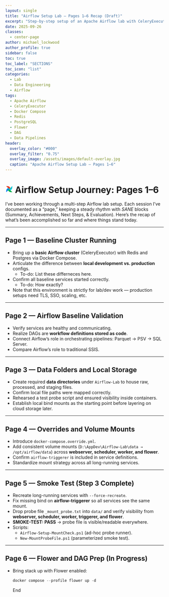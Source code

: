 ```yaml
---
layout: single
title: "Airflow Setup Lab – Pages 1–6 Recap (Draft)"
excerpt: "Step-by-step setup of an Apache Airflow lab with CeleryExecutor: baseline cluster running, volume mounts, smoke tests, Flower monitoring, and preparation for the first DAG run."
date: 2025-09-26
classes:
  - center-page
author: michael_lockwood
author_profile: true
sidebar: false
toc: true
toc_label: "SECTIONS"
toc_icon: "list"
categories:
  - Lab
  - Data Engineering
  - Airflow
tags:
  - Apache Airflow
  - CeleryExecutor
  - Docker Compose
  - Redis
  - PostgreSQL
  - Flower
  - DAG
  - Data Pipelines
header:
  overlay_color: "#000"
  overlay_filter: "0.75"
  overlay_image: /assets/images/default-overlay.jpg
  caption: "Apache Airflow Setup Lab — Pages 1–6"
---
```


# <img src="/assets/images/airflow-ico.png" alt="Airflow" width="24" height="24"> Airflow Setup Journey: Pages 1–6

I’ve been working through a multi-step Airflow lab setup. Each session I’ve documented as a “page,” keeping a steady rhythm with _SANE_ blocks (Summary, Achievements, Next Steps, &amp; Evaluation). Here’s the recap of what’s been accomplished so far and where things stand today.

---

## Page 1 — Baseline Cluster Running
- Bring up a **basic Airflow cluster** (CeleryExecutor) with Redis and Postgres via Docker Compose.  
- Articulate the difference between **local development vs. production** configs.  
  - To-do: List these differneces here.
- Confirm all baseline services started correctly.  
  - To-do: How exactly?
- Note that this environment is strictly for lab/dev work — production setups need TLS, SSO, scaling, etc.  

---

## Page 2 — Airflow Baseline Validation
- Verify services are healthy and communicating.  
- Realize DAGs are **workflow definitions stored as code**.  
- Connect Airflow’s role in orchestrating pipelines: Parquet → PSV → SQL Server.  
- Compare Airflow’s role to traditional SSIS.  

---

## Page 3 — Data Folders and Local Storage
- Create required **data directories** under `Airflow-Lab` to house raw, processed, and staging files.  
- Confirm local file paths were mapped correctly.  
- Rehearsed a test probe script and ensured visibility inside containers.  
- Establish local bind mounts as the starting point before layering on cloud storage later.  

---

## Page 4 — Overrides and Volume Mounts
- Introduce `docker-compose.override.yml`.  
- Add consistent volume mounts (`D:\AppDev\Airflow-Lab\data → /opt/airflow/data`) across **webserver, scheduler, worker, and flower**.  
- Confirm `airflow-triggerer` is included in service definitions.  
- Standardize mount strategy across all long-running services.  

---

## Page 5 — Smoke Test (Step 3 Complete)
- Recreate long-running services with `--force-recreate`.  
- Fix missing bind on **airflow-triggerer** so all services see the same mount.  
- Drop probe file `_mount_probe.txt` into `data/` and verify visibility from **webserver, scheduler, worker, triggerer, and flower**.  
- **SMOKE-TEST: PASS** → probe file is visible/readable everywhere.  
- Scripts:  
  - `Airflow-Setup-MountCheck.ps1` (ad-hoc probe runner).  
  - `New-MountProbeFile.ps1` (parameterized smoke test).  

---

## Page 6 — Flower and DAG Prep (In Progress)
- Bring stack up with Flower enabled:  
  ```powershell
  docker compose --profile flower up -d
  ```

  End
